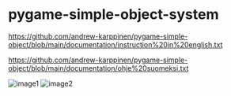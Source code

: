 # pygame-simple-object-system





https://github.com/andrew-karppinen/pygame-simple-object/blob/main/documentation/instruction%20in%20english.txt

https://github.com/andrew-karppinen/pygame-simple-object/blob/main/documentation/ohje%20suomeksi.txt


![image1](https://user-images.githubusercontent.com/99529988/217770877-0e15dbc6-5eb1-446e-82c4-3cdc2d0afb97.png)
![image2](https://user-images.githubusercontent.com/99529988/217770901-a1eaf498-66f0-41ec-8ccb-d93f554e1516.png)
